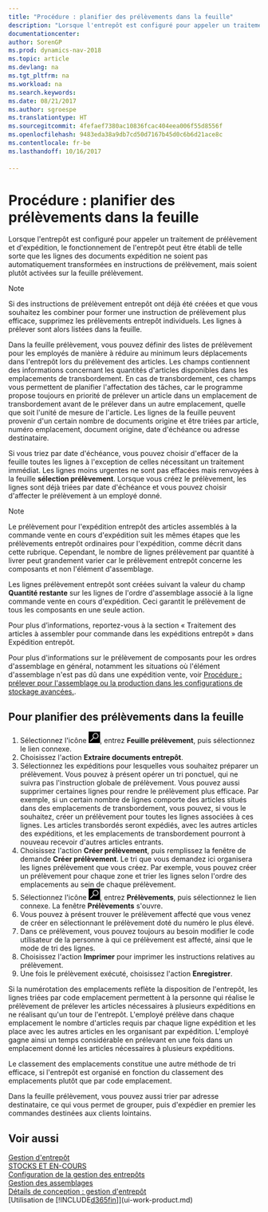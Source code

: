 ```yaml
---
title: "Procédure : planifier des prélèvements dans la feuille"
description: "Lorsque l'entrepôt est configuré pour appeler un traitement de prélèvement et d'expédition, le fonctionnement de l'entrepôt peut être établi de telle sorte que les lignes des documents expédition ne soient pas automatiquement transformées en instructions de prélèvement, mais soient plutôt activées sur la feuille prélèvement."
documentationcenter: 
author: SorenGP
ms.prod: dynamics-nav-2018
ms.topic: article
ms.devlang: na
ms.tgt_pltfrm: na
ms.workload: na
ms.search.keywords: 
ms.date: 08/21/2017
ms.author: sgroespe
ms.translationtype: HT
ms.sourcegitcommit: 4fefaef7380ac10836fcac404eea006f55d8556f
ms.openlocfilehash: 9483eda38a9db7cd50d7167b45d0c6b6d21ace8c
ms.contentlocale: fr-be
ms.lasthandoff: 10/16/2017

---
```

# <a name="how-to-plan-picks-in-worksheets"></a>Procédure : planifier des prélèvements dans la feuille
Lorsque l'entrepôt est configuré pour appeler un traitement de prélèvement et d'expédition, le fonctionnement de l'entrepôt peut être établi de telle sorte que les lignes des documents expédition ne soient pas automatiquement transformées en instructions de prélèvement, mais soient plutôt activées sur la feuille prélèvement.  

> [!NOTE]  
>  Si des instructions de prélèvement entrepôt ont déjà été créées et que vous souhaitez les combiner pour former une instruction de prélèvement plus efficace, supprimez les prélèvements entrepôt individuels. Les lignes à prélever sont alors listées dans la feuille.  

Dans la feuille prélèvement, vous pouvez définir des listes de prélèvement pour les employés de manière à réduire au minimum leurs déplacements dans l'entrepôt lors du prélèvement des articles. Les champs contiennent des informations concernant les quantités d'articles disponibles dans les emplacements de transbordement. En cas de transbordement, ces champs vous permettent de planifier l'affectation des tâches, car le programme propose toujours en priorité de prélever un article dans un emplacement de transbordement avant de le prélever dans un autre emplacement, quelle que soit l'unité de mesure de l'article. Les lignes de la feuille peuvent provenir d'un certain nombre de documents origine et être triées par article, numéro emplacement, document origine, date d'échéance ou adresse destinataire.  

Si vous triez par date d'échéance, vous pouvez choisir d'effacer de la feuille toutes les lignes à l'exception de celles nécessitant un traitement immédiat. Les lignes moins urgentes ne sont pas effacées mais renvoyées à la feuille **sélection prélèvement**. Lorsque vous créez le prélèvement, les lignes sont déjà triées par date d'échéance et vous pouvez choisir d'affecter le prélèvement à un employé donné.  

> [!NOTE]  
>  Le prélèvement pour l'expédition entrepôt des articles assemblés à la commande vente en cours d'expédition suit les mêmes étapes que les prélèvements entrepôt ordinaires pour l'expédition, comme décrit dans cette rubrique. Cependant, le nombre de lignes prélèvement par quantité à livrer peut grandement varier car le prélèvement entrepôt concerne les composants et non l'élément d'assemblage.  
>   
>  Les lignes prélèvement entrepôt sont créées suivant la valeur du champ **Quantité restante** sur les lignes de l'ordre d'assemblage associé à la ligne commande vente en cours d'expédition. Ceci garantit le prélèvement de tous les composants en une seule action.  
>   
>  Pour plus d’informations, reportez-vous à la section « Traitement des articles à assembler pour commande dans les expéditions entrepôt » dans Expédition entrepôt.  
>   
>  Pour plus d'informations sur le prélèvement de composants pour les ordres d'assemblage en général, notamment les situations où l'élément d'assemblage n'est pas dû dans une expédition vente, voir [Procédure : prélever pour l'assemblage ou la production dans les configurations de stockage avancées.](warehouse-how-to-pick-for-internal-operations-in-advanced-warehousing.md).  

## <a name="to-plan-picks-in-the-worksheet"></a>Pour planifier des prélèvements dans la feuille  
1.  Sélectionnez l'icône ![Page ou état pour la recherche](media/ui-search/search_small.png "Page ou état pour la recherche"), entrez **Feuille prélèvement**, puis sélectionnez le lien connexe.  
2.  Choisissez l'action **Extraire documents entrepôt**.  
3.  Sélectionnez les expéditions pour lesquelles vous souhaitez préparer un prélèvement. Vous pouvez à présent opérer un tri ponctuel, qui ne suivra pas l'instruction globale de prélèvement. Vous pouvez aussi supprimer certaines lignes pour rendre le prélèvement plus efficace. Par exemple, si un certain nombre de lignes comporte des articles situés dans des emplacements de transbordement, vous pouvez, si vous le souhaitez, créer un prélèvement pour toutes les lignes associées à ces lignes. Les articles transbordés seront expédiés, avec les autres articles des expéditions, et les emplacements de transbordement pourront à nouveau recevoir d'autres articles entrants.  
4.  Choisissez l'action **Créer prélèvement**, puis remplissez la fenêtre de demande **Créer prélèvement**. Le tri que vous demandez ici organisera les lignes prélèvement que vous créez. Par exemple, vous pouvez créer un prélèvement pour chaque zone et trier les lignes selon l'ordre des emplacements au sein de chaque prélèvement.  
5.  Sélectionnez l'icône ![Page ou état pour la recherche](media/ui-search/search_small.png "Page ou état pour la recherche"), entrez **Prélèvements**, puis sélectionnez le lien connexe. La fenêtre **Prélèvements** s'ouvre.  
6.  Vous pouvez à présent trouver le prélèvement affecté que vous venez de créer en sélectionnant le prélèvement doté du numéro le plus élevé.  
7.  Dans ce prélèvement, vous pouvez toujours au besoin modifier le code utilisateur de la personne à qui ce prélèvement est affecté, ainsi que le mode de tri des lignes.  
8.  Choisissez l'action **Imprimer** pour imprimer les instructions relatives au prélèvement.  
9. Une fois le prélèvement exécuté, choisissez l'action **Enregistrer**.  

Si la numérotation des emplacements reflète la disposition de l'entrepôt, les lignes triées par code emplacement permettent à la personne qui réalise le prélèvement de prélever les articles nécessaires à plusieurs expéditions en ne réalisant qu'un tour de l'entrepôt. L'employé prélève dans chaque emplacement le nombre d'articles requis par chaque ligne expédition et les place avec les autres articles en les organisant par expédition. L'employé gagne ainsi un temps considérable en prélevant en une fois dans un emplacement donné les articles nécessaires à plusieurs expéditions.  

Le classement des emplacements constitue une autre méthode de tri efficace, si l'entrepôt est organisé en fonction du classement des emplacements plutôt que par code emplacement.  

Dans la feuille prélèvement, vous pouvez aussi trier par adresse destinataire, ce qui vous permet de grouper, puis d'expédier en premier les commandes destinées aux clients lointains.  

## <a name="see-also"></a>Voir aussi
[Gestion d'entrepôt](warehouse-manage-warehouse.md)  
[STOCKS ET EN-COURS](inventory-manage-inventory.md)  
[Configuration de la gestion des entrepôts](warehouse-setup-warehouse.md)     
[Gestion des assemblages](assembly-assemble-items.md)    
[Détails de conception : gestion d'entrepôt](design-details-warehouse-management.md)  
[Utilisation de [!INCLUDE[d365fin](includes/d365fin_md.md)]](ui-work-product.md)

